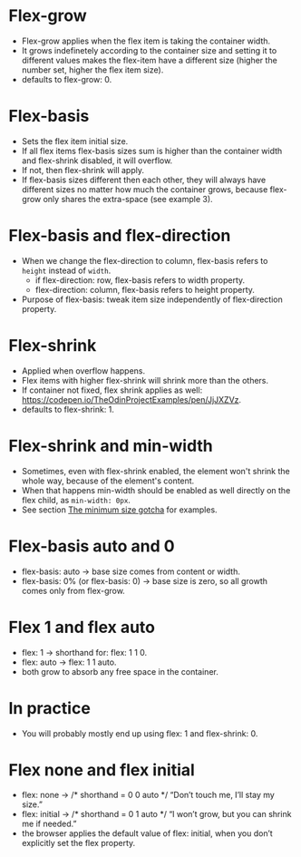 # Flex-grow
- Flex-grow applies when the flex item is taking the container width.
- It grows indefinetely according to the container size and setting it to different values makes the flex-item have a different size (higher the number set, higher the flex item size).
- defaults to flex-grow: 0.

# Flex-basis 
- Sets the flex item initial size.
- If all flex items flex-basis sizes sum is higher than the container width and flex-shrink disabled, it will overflow. 
- If not, then flex-shrink will apply.
- If flex-basis sizes different then each other, they will always have different sizes no matter how much the container grows, because flex-grow only shares the extra-space (see example 3).

# Flex-basis and flex-direction 
- When we change the flex-direction to column, flex-basis refers to `height` instead of `width`. 
    - if flex-direction: row, flex-basis refers to width property.
    - flex-direction: column, flex-basis refers to height property.
- Purpose of flex-basis: tweak item size independently of flex-direction property.

# Flex-shrink
- Applied when overflow happens.
- Flex items with higher flex-shrink will shrink more than the others.
- If container not fixed, flex shrink applies as well: https://codepen.io/TheOdinProjectExamples/pen/JjJXZVz.
- defaults to flex-shrink: 1.

# Flex-shrink and min-width 
- Sometimes, even with flex-shrink enabled, the element won't shrink the whole way, because of the element's content.
- When that happens min-width should be enabled as well directly on the flex child, as `min-width: 0px`.
- See section [The minimum size gotcha](https://www.joshwcomeau.com/css/interactive-guide-to-flexbox/#the-minimum-size-gotcha-11) for examples.

# Flex-basis auto and 0 
- flex-basis: auto → base size comes from content or width.
- flex-basis: 0% (or flex-basis: 0) → base size is zero, so all growth comes only from flex-grow.

# Flex 1 and flex auto
- flex: 1 -> shorthand for: flex: 1 1 0.
- flex: auto -> flex: 1 1 auto.
- both grow to absorb any free space in the container.

# In practice
- You will probably mostly end up using flex: 1 and flex-shrink: 0.  

# Flex none and flex initial
- flex: none → /* shorthand = 0 0 auto */ “Don’t touch me, I’ll stay my size.”
- flex: initial → /* shorthand = 0 1 auto */ “I won’t grow, but you can shrink me if needed.”
- the browser applies the default value of flex: initial, when you don’t explicitly set the flex property.
